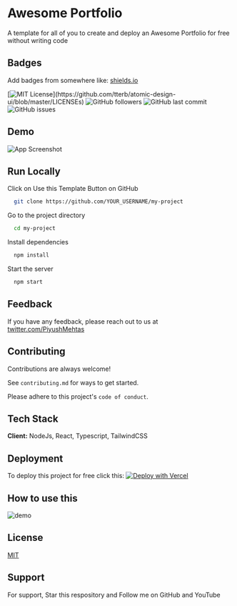 
# Awesome Portfolio

A template for all of you to create and deploy an Awesome Portfolio for free without writing code

## Badges

Add badges from somewhere like: [shields.io](https://shields.io/)

[![MIT License](https://img.shields.io/apm/l/atomic-design-ui.svg?)](https://github.com/tterb/atomic-design-ui/blob/master/LICENSEs) ![GitHub followers](https://img.shields.io/github/followers/piyush97) ![GitHub last commit](https://img.shields.io/github/last-commit/piyush97/awesome-portfolio) ![GitHub issues](https://img.shields.io/github/issues/piyush97/awesome-portfolio)
## Demo

![App Screenshot](https://via.placeholder.com/468x300?text=App+Screenshot+Here)

  
## Run Locally

Click on Use this Template Button on GitHub

```bash
  git clone https://github.com/YOUR_USERNAME/my-project
```

Go to the project directory

```bash
  cd my-project
```

Install dependencies

```bash
  npm install
```

Start the server

```bash
  npm start
```

  
## Feedback

If you have any feedback, please reach out to us at [twitter.com/PiyushMehtas](https://twitter.com/PiyushMehtaS)

  
## Contributing

Contributions are always welcome!

See `contributing.md` for ways to get started.

Please adhere to this project's `code of conduct`.

  
## Tech Stack

**Client:** NodeJs, React, Typescript, TailwindCSS



  
## Deployment

To deploy this project for free click this: [![Deploy with Vercel](https://vercel.com/button)](https://vercel.com/new/clone?repository-url=https%3A%2F%2Fgithub.com%2Fpiyush97%2Fawesome-portfolio)

## How to use this

![demo](https://i.ibb.co/Pxr6cSG/demo.gif)
## License

[MIT](https://choosealicense.com/licenses/mit/)

  
## Support

For support, Star this respository and Follow me on GitHub and YouTube

  
